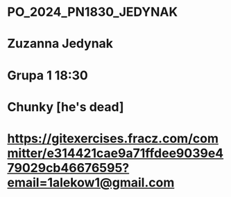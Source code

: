 # PO_2024_PN1830_JEDYNAK
# Zuzanna Jedynak
# Grupa 1 18:30
# Chunky [he's dead]
# https://gitexercises.fracz.com/committer/e314421cae9a71ffdee9039e479029cb46676595?email=1alekow1@gmail.com
